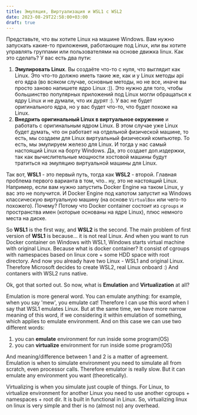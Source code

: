 ```yaml
---
title: Эмуляция, Виртуализация и WSL1 с WSL2
date: 2023-08-29T22:58:00+03:00
draft: true
---
```

Представьте, что вы хотите Linux на машине Windows. Вам нужно запускать какие-то приложения, работающие под Linux, или вы хотите управлять группами или пользователями на основе движка linux. Как это сделать? У вас есть два пути:
1. **Эмулировать Linux**. Вы создаёте что-то с нуля, что выглядит как Linux. Это что-то должно иметь такие же, как и у Linux методы api его ядра (во всяком случае, основные методы, но не все, иначе вы просто заново напишете ядро Linux :)). Это нужно для того, чтобы большинство популярных приложений под Linux могли обращаться к ядру Linux и не думали, что их дурят :). У вас не будет оригинального ядра, но у вас будет что-то, что будет похоже на Linux.
2. **Внедрить оригинальный Linux в виртуальное окружение** и работать с оригинальным ядром Linux. В этом случае уже Linux будет думать, что он работает на отдельной физической машине, то есть, мы создаем для Linux виртуальный физический компьютер. То есть, мы эмулируем железо для Linux. И тогда у нас самый настоящий Linux на борту Windows. Да, это создает доп.издержки, так как вычислительные мощности хостовой машины будут тратиться на эмуляцию виртуальной машины для Linux. 

Так вот, **WSL1**  - это первый путь, тогда как **WSL2** - второй. Главная проблема первого варианта в том, что.. ну, это не настоящий Linux. Например, если вам нужно запустить Docker Engine на таком Linux, у вас это не получится. И Docker Engine под капотом запустит на Windows классическую виртуальную машину (на основе `VirtualBox` или чего-то похожего). Почему? Потому что Docker container состоит из `cgroups` и пространства имен (которые основаны на ядре Linux), плюс немного места на диске. 

So **WSL1** is the first way, and **WSL2** is the second. The main problem of first version of **WSL1** is because... it is not real Linux. And when you want to run Docker container on Windows with WSL1, Windows starts virtual machine with original Linux. Because what is docker container? It consist of cgroups with namespaces based on linux core + some HDD space with root directory. And now you already have two Linux - WSL1 and original Linux. Therefore Microsoft decides to create WSL2, real Linux onboard :) And contaners with WSL2 runs native.

Ok, got that sorted out. So now,  what is **Emulation** and **Virtualization** at all?

Emulation is more general word. You can emulate anything: for example, when you say 'mew', you emulate cat! Therefore I can use this word when I say that WSL1 emulates Linux. But at the same time, we have more narrow meaning of this word, if we considering it within emulation of something, which applies to emulate environment. And on this case we can use two different words:
1. you can **emulate** environment for run inside some program(OS)
2. you can **virtualize** environment for run inside some program(OS)

And meaning/difference between 1 and 2 is a matter of agreement. Emulation is when to simulate environment you need to simulate all from scratch, even processor calls. Therefore emulator is really slow. But it can emulate any environment you want (theoretically).

Virtualizing is when you simulate just couple of things. For Linux, to virtualize environment for another Linux you need to use another cgroups + namespaces + root dir. It is built in functional in Linux. So, virtualizing linux on linux is very simple and ther is no (almost no) any overhead.